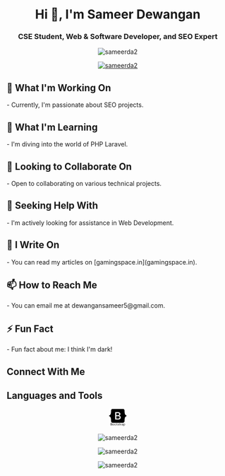 <h1 align="center">Hi 👋, I'm Sameer Dewangan</h1>
<h3 align="center">CSE Student, Web & Software Developer, and SEO Expert</h3>

<p align="center"> 
  <img src="https://komarev.com/ghpvc/?username=sameerda2&label=Profile%20views&color=0e75b6&style=flat" alt="sameerda2" />
</p>

<p align="center"> 
  <a href="https://github.com/ryo-ma/github-profile-trophy">
    <img src="https://github-profile-trophy.vercel.app/?username=sameerda2" alt="sameerda2" />
  </a>
</p>

<h2>🔭 What I'm Working On</h2>
<p>- Currently, I'm passionate about SEO projects.</p>

<h2>🌱 What I'm Learning</h2>
<p>- I'm diving into the world of PHP Laravel.</p>

<h2>👯 Looking to Collaborate On</h2>
<p>- Open to collaborating on various technical projects.</p>

<h2>🤝 Seeking Help With</h2>
<p>- I'm actively looking for assistance in Web Development.</p>

<h2>📝 I Write On</h2>
<p>- You can read my articles on [gamingspace.in](gamingspace.in).</p>

<h2>📫 How to Reach Me</h2>
<p>- You can email me at dewangansameer5@gmail.com.</p>

<h2>⚡ Fun Fact</h2>
<p>- Fun fact about me: I think I'm dark!</p>

<h2>Connect With Me</h2>
<p align="center">
  <!-- Add your social media icons and links here -->
</p>

<h2>Languages and Tools</h2>
<p align="center"> 
  <a href="https://getbootstrap.com" target="_blank" rel="noreferrer"> 
    <img src="https://raw.githubusercontent.com/devicons/devicon/master/icons/bootstrap/bootstrap-plain-wordmark.svg" alt="bootstrap" width="40" height="40"/> 
  </a> 
  <!-- Add more of your favorite languages and tools here -->
</p>

<p align="center">
  <img src="https://github-readme-stats.vercel.app/api/top-langs?username=sameerda2&show_icons=true&locale=en&layout=compact" alt="sameerda2" />
</p>

<p align="center">
  <img src="https://github-readme-stats.vercel.app/api?username=sameerda2&show_icons=true&locale=en" alt="sameerda2" />
</p>

<p align="center">
  <img src="https://github-readme-streak-stats.herokuapp.com/?user=sameerda2&" alt="sameerda2" />
</p>
